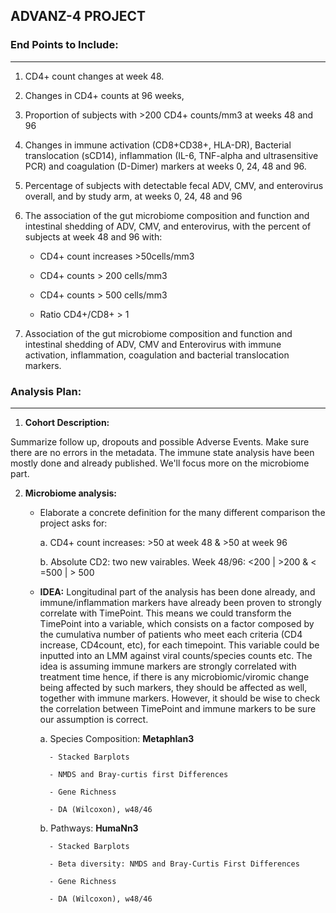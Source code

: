 ## ADVANZ-4 PROJECT

### End Points to Include:
****

1. CD4+ count changes at week 48.  

2. Changes in CD4+ counts at 96 weeks, 

3. Proportion of subjects with >200 CD4+ counts/mm3 at weeks 48 and 96

4. Changes in immune activation (CD8+CD38+, HLA-DR), Bacterial translocation (sCD14), inflammation (IL-6, TNF-alpha and ultrasensitive PCR) and coagulation (D-Dimer) markers at weeks 0, 24, 48 and 96. 

6. Percentage of subjects with detectable fecal ADV, CMV, and enterovirus overall, and by study arm, at weeks 0, 24, 48 and 96 

7. The association of the gut microbiome composition and function and intestinal shedding of ADV, CMV, and enterovirus, with the percent of subjects at week 48 and 96 with: 

    - CD4+ count increases >50cells/mm3
    
    - CD4+ counts > 200 cells/mm3
    
    - CD4+ counts > 500 cells/mm3
    
    - Ratio CD4+/CD8+ > 1 
    
8. Association of the gut microbiome composition and function and intestinal shedding of ADV, CMV and Enterovirus with immune activation, inflammation, coagulation and bacterial translocation markers. 

### Analysis Plan:
****

1. **Cohort Description:**

Summarize follow up, dropouts and possible Adverse Events. Make sure there are no errors in the metadata. The immune state analysis have been mostly done and already published. We'll focus more on the microbiome part. 

2. **Microbiome analysis:**

    - Elaborate a concrete definition for the many different comparison the project asks for:
    
        a. CD4+ count increases: >50 at week 48 &	>50 at week 96 
        
        b. Absolute CD2: two new vairables. Week 48/96: <200 | >200 & < =500 | > 500 
        
    - **IDEA:** Longitudinal part of the analysis has been done already, and immune/inflammation markers have already been proven to strongly correlate with TimePoint. This means we could transform the TimePoint into a variable, which consists on a factor composed by the cumulativa number of patients who meet each criteria (CD4 increase, CD4count, etc), for each timepoint. This variable could be inputted into an LMM against viral counts/species counts etc. The idea is assuming immune markers are strongly correlated with treatment time hence, if there is any microbiomic/viromic change being affected by such markers, they should be affected as well, together with immune markers. However, it should be wise to check the correlation between TimePoint and immune markers to be sure our assumption is correct. 
    
        a. Species Composition: **Metaphlan3** 
        
            - Stacked Barplots 
            
            - NMDS and Bray-curtis first Differences 
            
            - Gene Richness 
            
            - DA (Wilcoxon), w48/46 

        b. Pathways: **HumaNn3** 
        
            - Stacked Barplots 
            
            - Beta diversity: NMDS and Bray-Curtis First Differences  
            
            - Gene Richness 
            
            - DA (Wilcoxon), w48/46 
